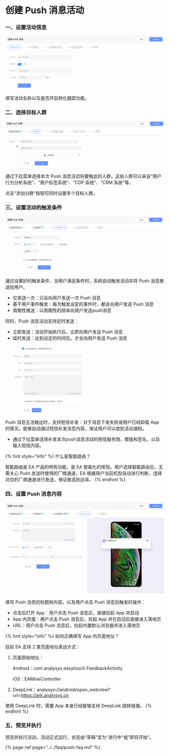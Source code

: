# 创建 Push 消息活动

### 一、设置活动信息

![](../../.gitbook/assets/ping-mu-kuai-zhao-20200805-shang-wu-11.27.25.png)

填写活动名称以及是否开启转化跟踪功能。

### 二、选择目标人群

![&#x7B2C;&#x4E8C;&#x6B65;&#xFF1A;&#x9009;&#x62E9;&#x76EE;&#x6807;&#x4EBA;&#x7FA4;](../../.gitbook/assets/push-tian-jia-fen-qun-.png)

通过下拉菜单选择本次 Push 消息活动将要触达的人群，这些人群可以来自“用户行为分析系统”、“用户标签系统”、“CDP 系统”、“CRM 系统”等。

点击“添加分群“按钮可同时设置多个目标人群。

### 三、设置活动的触发条件

![](../../.gitbook/assets/ping-mu-kuai-zhao-20200805-shang-wu-11.29.47.png)

通过设置好的触发条件，当用户满足条件时，系统自动触发活动并将 Push 消息推送给用户。

* 仅发送一次：只会向用户发送一次 Push 消息
* 基于用户事件触发：每次触发设定的事件时，都会向用户发送 Push 消息
* 周期性推送：以周期性的频率向用户发送push消息

同时，Push 消息活动支持定时发送：

* 立即发送：活动开始执行后，立即向用户发送 Push 消息
* 延时发送：达到设定的时间后，才会向用户发送 Push 消息

![](../../.gitbook/assets/ping-mu-kuai-zhao-20200805-shang-wu-11.33.16.png)

Push 消息无法触达时，支持短信补发：对于消息下发失败或用户已经卸载 App 的情况，能够自动通过短信补发消息内容，保证用户可以收到活动通知。

* 通过下拉菜单选择补发本次push消息活动的短信服务商，模版和签名，以及输入短信内容。



{% hint style="info" %}
什么是智能路由？

智能路由是 EA 产品的特有功能，是 EA 智能化的体现。用户选择智能路由后，无需关心 Push 发送时使用的厂商通道，EA 根据用户当前机型自动进行判断，选择对应的厂商通道进行发送，保证极高到达率。
{% endhint %}

### 四、设置 Push 消息内容

![](../../.gitbook/assets/ping-mu-kuai-zhao-20200805-shang-wu-11.33.32.png)

填写 Push 消息的标题和内容，以及用户点击 Push 消息后触发的操作：

* 点击后打开 App：用户点击 Push 消息后，直接拉起 App 并启动
* App 内页面：用户点击 Push 消息后，拉起 App 并在启动后直接进入落地页
* URL：用户点击 Push 消息后，拉起内置默认浏览器并进入落地页

{% hint style="info" %}
如何正确填写 App 内页面地址？

目前 EA 支持 2 类页面地址表达方式：

1. 页面原始地址：

   Android：com.analysys.easytouch.FeedbackActivity

   iOS：EAMineController

2. DeepLink：analysys://android/open\_webview?url=https://ark.analysys.cn

使用 DeepLink 时，需要 App 本身已经能够支持 DeepLink 跳转链接。
{% endhint %}

### 五、预览并执行

预览并执行活动，活动正式运行，状态由“草稿”变为“进行中”或“即将开始”。

{% page-ref page="../../faq/push-faq.md" %}



